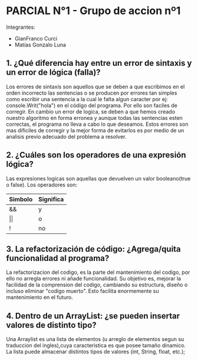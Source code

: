 # PARCIAL N°1 - Grupo de accion nº1

Integrantes:
 - GianFranco Curci
 - Matías Gonzalo Luna

## 1. ¿Qué diferencia hay entre un error de sintaxis y un error de lógica (falla)?
	
Los errores de sintaxis son aquellos que se deben a que escribimos en el orden incorrecto las sentencias o se producen 
por errores tan simples como escribir una sentencia a la cual le falta algun caracter por ej: console.Writ("hola") en 
el código del programa.
Por ello son faciles de corregir. En cambio un error de logica, se deben a que hemos creado nuestro algoritmo en forma 
erronea y aunque todas las sentencias esten correctas, el programa no lleva a cabo lo que deseamos. Estos errores son
mas dificiles de corregir y la mejor forma de evitarlos es por medio de un analisis previo adecuado del problema a resolver.

## 2. ¿Cuáles son los operadores de una expresión lógica?

Las expresiones logicas son aquellas que devuelven un valor booleano(true o false).
Los operadores son:

Simbolo | Significa
--- | ---
&& | y
\|\| | o
!  | no

## 3. La refactorización de código: ¿Agrega/quita funcionalidad al programa?

La refactorizacion del codigo, es la parte del mantenimiento del codigo, por ello no arregla 
errores ni añade funcionalidad. Su objetivo es, mejorar la facilidad de la comprension del codigo,
cambiando su estructura, diseño o incluso eliminar "codigo muerto". Esto facilita enormemente su mantenimiento
en el futuro.

## 4. Dentro de un ArrayList: ¿se pueden insertar valores de distinto tipo?
Una Arraylist es una lista de elementos (u arreglo de elementos segun su traduccion del ingles),cuya caracteristica es
que posee tamaño dinamico. La lista puede almacenar distintos tipos de valores (int, String, float, etc.);
